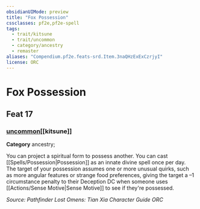 ```yaml
---
obsidianUIMode: preview
title: "Fox Possession"
cssclasses: pf2e,pf2e-spell
tags:
  - trait/kitsune
  - trait/uncommon
  - category/ancestry
  - remaster
aliases: "Compendium.pf2e.feats-srd.Item.3naQHzExExCzrjyI"
license: ORC
---
```

# Fox Possession
## Feat 17
### [uncommon](uncommon "Uncommon Rarity Trait")[[kitsune]]

**Category** ancestry; 




You can project a spiritual form to possess another. You can cast [[Spells/Possession|Possession]] as an innate divine spell once per day. The target of your possession assumes one or more unusual quirks, such as more angular features or strange food preferences, giving the target a –1 circumstance penalty to their Deception DC when someone uses [[Actions/Sense Motive|Sense Motive]] to see if they're possessed.

*Source: Pathfinder Lost Omens: Tian Xia Character Guide*
*ORC*